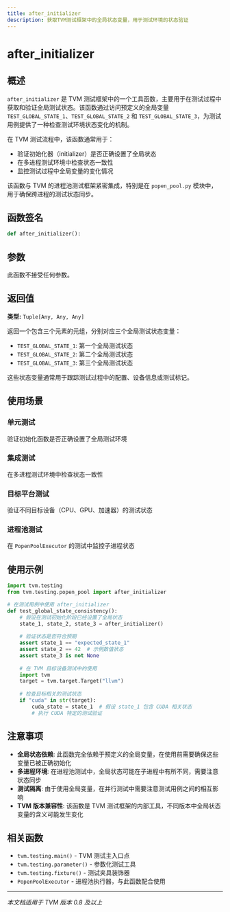 ```yaml
---
title: after_initializer
description: 获取TVM测试框架中的全局状态变量，用于测试环境的状态验证
---
```


# after_initializer

## 概述

`after_initializer` 是 TVM 测试框架中的一个工具函数，主要用于在测试过程中获取和验证全局测试状态。该函数通过访问预定义的全局变量 `TEST_GLOBAL_STATE_1`、`TEST_GLOBAL_STATE_2` 和 `TEST_GLOBAL_STATE_3`，为测试用例提供了一种检查测试环境状态变化的机制。

在 TVM 测试流程中，该函数通常用于：
- 验证初始化器（initializer）是否正确设置了全局状态
- 在多进程测试环境中检查状态一致性
- 监控测试过程中全局变量的变化情况

该函数与 TVM 的进程池测试框架紧密集成，特别是在 `popen_pool.py` 模块中，用于确保跨进程的测试状态同步。

## 函数签名

```python
def after_initializer():
```

## 参数

此函数不接受任何参数。

## 返回值

**类型:** `Tuple[Any, Any, Any]`

返回一个包含三个元素的元组，分别对应三个全局测试状态变量：
- `TEST_GLOBAL_STATE_1`: 第一个全局测试状态
- `TEST_GLOBAL_STATE_2`: 第二个全局测试状态  
- `TEST_GLOBAL_STATE_3`: 第三个全局测试状态

这些状态变量通常用于跟踪测试过程中的配置、设备信息或测试标记。

## 使用场景

### 单元测试
验证初始化函数是否正确设置了全局测试环境

### 集成测试
在多进程测试环境中检查状态一致性

### 目标平台测试
验证不同目标设备（CPU、GPU、加速器）的测试状态

### 进程池测试
在 `PopenPoolExecutor` 的测试中监控子进程状态

## 使用示例

```python
import tvm.testing
from tvm.testing.popen_pool import after_initializer

# 在测试用例中使用 after_initializer
def test_global_state_consistency():
    # 假设在测试初始化阶段已经设置了全局状态
    state_1, state_2, state_3 = after_initializer()
    
    # 验证状态是否符合预期
    assert state_1 == "expected_state_1"
    assert state_2 == 42  # 示例数值状态
    assert state_3 is not None
    
    # 在 TVM 目标设备测试中的使用
    import tvm
    target = tvm.target.Target("llvm")
    
    # 检查目标相关的测试状态
    if "cuda" in str(target):
        cuda_state = state_1  # 假设 state_1 包含 CUDA 相关状态
        # 执行 CUDA 特定的测试验证
```

## 注意事项

- **全局状态依赖**: 此函数完全依赖于预定义的全局变量，在使用前需要确保这些变量已被正确初始化
- **多进程环境**: 在进程池测试中，全局状态可能在子进程中有所不同，需要注意状态同步
- **测试隔离**: 由于使用全局变量，在并行测试中需要注意测试用例之间的相互影响
- **TVM 版本兼容性**: 该函数是 TVM 测试框架的内部工具，不同版本中全局状态变量的含义可能发生变化

## 相关函数

- `tvm.testing.main()` - TVM 测试主入口点
- `tvm.testing.parameter()` - 参数化测试工具
- `tvm.testing.fixture()` - 测试夹具装饰器
- `PopenPoolExecutor` - 进程池执行器，与此函数配合使用

---

*本文档适用于 TVM 版本 0.8 及以上*